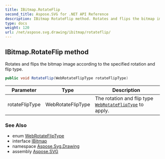 ```yaml
---
title: IBitmap.RotateFlip
second_title: Aspose.SVG for .NET API Reference
description: IBitmap RotateFlip method. Rotates and flips the bitmap image according to the specified rotation and flip type
type: docs
weight: 120
url: /net/aspose.svg.drawing/ibitmap/rotateflip/
---
```

## IBitmap.RotateFlip method

Rotates and flips the bitmap image according to the specified rotation and flip type.

```csharp
public void RotateFlip(WebRotateFlipType rotateFlipType)
```

| Parameter | Type | Description |
| --- | --- | --- |
| rotateFlipType | WebRotateFlipType | The rotation and flip type [`WebRotateFlipType`](../../webrotatefliptype/) to apply. |

### See Also

* enum [WebRotateFlipType](../../webrotatefliptype/)
* interface [IBitmap](../)
* namespace [Aspose.Svg.Drawing](../../../aspose.svg.drawing/)
* assembly [Aspose.SVG](../../../)
